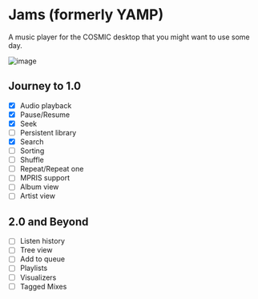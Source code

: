 # Jams (formerly YAMP)

A music player for the COSMIC desktop that you might want to use some day.

![image](https://github.com/user-attachments/assets/e37171aa-6e77-468a-94bc-607f486bad45)

## Journey to 1.0

- [x] Audio playback
- [x] Pause/Resume
- [x] Seek
- [ ] Persistent library
- [x] Search
- [ ] Sorting
- [ ] Shuffle
- [ ] Repeat/Repeat one
- [ ] MPRIS support
- [ ] Album view
- [ ] Artist view

## 2.0 and Beyond

- [ ] Listen history
- [ ] Tree view
- [ ] Add to queue
- [ ] Playlists
- [ ] Visualizers
- [ ] Tagged Mixes
